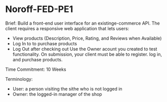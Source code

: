 # Noroff-FED-PE1
Brief:
Build a front-end user interface for an existinge-commerce API.
The client requires a responsive web application that lets users:
  - View products (Description, Price, Rating, and Reviews when Available)
  - Log In to to purchase products
  - Log Out after checking out
Use the Owner acount you created to test functionality.
On submission, your client must be able to register. log in, and purchase products.

Time Commitment: 10 Weeks

Terminology: 
  - User: a person visiting the sithe who is not logged in
  - Owner: the logged-in manager of the shop
